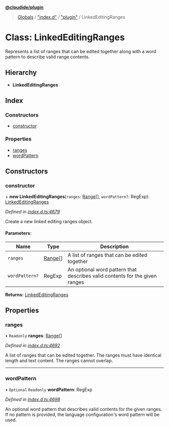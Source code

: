 **[@cloudide/plugin](../README.md)**

> [Globals](../README.md) / ["index.d"](../modules/_index_d_.md) / ["plugin"](../modules/_index_d_._plugin_.md) / LinkedEditingRanges

# Class: LinkedEditingRanges

Represents a list of ranges that can be edited together along with a word pattern to describe valid range contents.

## Hierarchy

* **LinkedEditingRanges**

## Index

### Constructors

* [constructor](_index_d_._plugin_.linkededitingranges.md#constructor)

### Properties

* [ranges](_index_d_._plugin_.linkededitingranges.md#ranges)
* [wordPattern](_index_d_._plugin_.linkededitingranges.md#wordpattern)

## Constructors

### constructor

\+ **new LinkedEditingRanges**(`ranges`: [Range](_index_d_._plugin_.range.md)[], `wordPattern?`: RegExp): [LinkedEditingRanges](_index_d_._plugin_.linkededitingranges.md)

*Defined in [index.d.ts:4679](https://github.com/shuyaqian/cloudide-plugin-api/blob/57a3a2a/index.d.ts#L4679)*

Create a new linked editing ranges object.

#### Parameters:

Name | Type | Description |
------ | ------ | ------ |
`ranges` | [Range](_index_d_._plugin_.range.md)[] | A list of ranges that can be edited together |
`wordPattern?` | RegExp | An optional word pattern that describes valid contents for the given ranges  |

**Returns:** [LinkedEditingRanges](_index_d_._plugin_.linkededitingranges.md)

## Properties

### ranges

• `Readonly` **ranges**: [Range](_index_d_._plugin_.range.md)[]

*Defined in [index.d.ts:4692](https://github.com/shuyaqian/cloudide-plugin-api/blob/57a3a2a/index.d.ts#L4692)*

A list of ranges that can be edited together. The ranges must have
identical length and text content. The ranges cannot overlap.

___

### wordPattern

• `Optional` `Readonly` **wordPattern**: RegExp

*Defined in [index.d.ts:4698](https://github.com/shuyaqian/cloudide-plugin-api/blob/57a3a2a/index.d.ts#L4698)*

An optional word pattern that describes valid contents for the given ranges.
If no pattern is provided, the language configuration's word pattern will be used.
